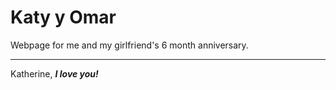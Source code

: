 # Katy y Omar
Webpage for me and my girlfriend's 6 month anniversary.

---

Katherine, ***I love you!***
